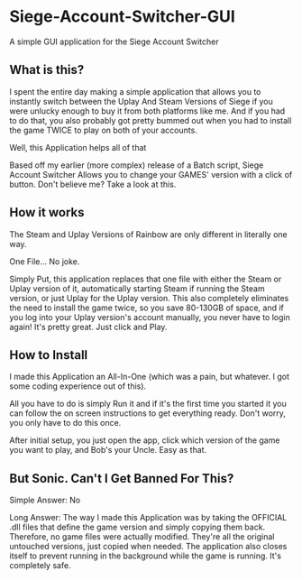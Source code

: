 # Siege-Account-Switcher-GUI
A simple GUI application for the Siege Account Switcher

## What is this?
I spent the entire day making a simple application that allows you to instantly switch between the Uplay And Steam Versions of Siege if you were unlucky enough to buy it from both platforms like me. And if you had to do that, you also probably got pretty bummed out when you had to install the game TWICE to play on both of your accounts.

Well, this Application helps all of that

Based off my earlier (more complex) release of a Batch script, Siege Account Switcher Allows you to change your GAMES' version with a click of button. Don't believe me? Take a look at this.

## How it works
The Steam and Uplay Versions of Rainbow are only different in literally one way.



One File... No joke.



Simply Put, this application replaces that one file with either the Steam or Uplay version of it, automatically starting Steam if running the Steam version, or just Uplay for the Uplay version. This also completely eliminates the need to install the game twice, so you save 80-130GB of space, and if you log into your Uplay version's account manually, you never have to login again! It's pretty great. Just click and Play.



## How to Install
I made this Application an All-In-One (which was a pain, but whatever. I got some coding experience out of this).

All you have to do is simply Run it and if it's the first time you started it you can follow the on screen instructions to get everything ready. Don't worry, you only have to do this once.

After initial setup, you just open the app, click which version of the game you want to play, and Bob's your Uncle. Easy as that.



## But Sonic. Can't I Get Banned For This?
Simple Answer: No

Long Answer: The way I made this Application was by taking the OFFICIAL .dll files that define the game version and simply copying them back. Therefore, no game files were actually modified. They're all the original untouched versions, just copied when needed. The application also closes itself to prevent running in the background while the game is running. It's completely safe.
